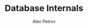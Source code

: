 ---
layout: book-shelf
title: Database Internals
author: Alex Petrov
cover: assets/img/book_covers/database-internals.jpg
categories: databases system-design data-management
buy_link: https://www.amazon.com/Database-Internals-Deep-Distributed-Systems/dp/1492040347
released: 2019
status: Queued
---